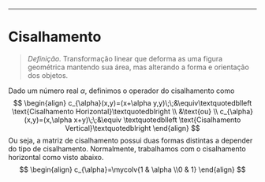 ---
$\newcommand\mycolv[1]{\begin{bmatrix}#1\end{bmatrix}}$
# Cisalhamento

> $\textit{Definição.}$ Transformação linear que deforma as uma figura geométrica mantendo sua área, mas alterando a forma e orientação dos objetos.

Dado um número real $\alpha$, definimos o operador do cisalhamento como
$$
\begin{align}
c_{\alpha}(x,y)=(x+\alpha y,y)\;\;&\equiv\textquotedblleft \text{Cisalhamento Horizontal}\textquotedblright \\
&\text{ou} \\ 
c_{\alpha}(x,y)=(x,\alpha x+y)\;\;&\equiv \textquotedblleft \text{Cisalhamento Vertical}\textquotedblright  
\end{align}
$$
Ou seja, a matriz de cisalhamento possui duas formas distintas a depender do tipo de cisalhamento. Normalmente, trabalhamos com o cisalhamento horizontal como visto abaixo.
$$
\begin{align}
c_{\alpha}=\mycolv{1 & \alpha  \\0 & 1}
\end{align}
$$
